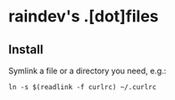 raindev's .[dot]files
=====================

Install
-------

Symlink a file or a directory you need, e.g.:

    ln -s $(readlink -f curlrc) ~/.curlrc
